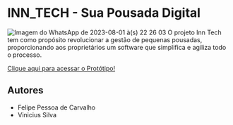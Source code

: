 # INN_TECH - Sua Pousada Digital

![Imagem do WhatsApp de 2023-08-01 à(s) 22 26 03](https://github.com/matheusvfp/INN_TECH/assets/65199677/21ed9f04-a3c8-44f4-b399-39559d879df5)
O projeto Inn Tech tem como propósito revolucionar a gestão de pequenas pousadas, proporcionando aos proprietários um software que simplifica e agiliza todo o processo.

<a href="https://www.figma.com/proto/yT82wpfsHAqd96ktv97jPd/InnTech---Sua-pousada-digital-(Copy)-(Copy)?type=design&node-id=1-3&t=B5L9O8Dr31fVSC1F-1&scaling=scale-down&page-id=1%3A2&starting-point-node-id=1%3A3&mode=design">Clique aqui para acessar o Protótipo!</a>


## Autores

- Felipe Pessoa de Carvalho
- Vinicius Silva
